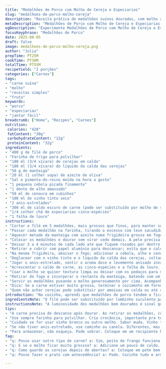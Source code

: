 ```yaml
---
title: "Medalhões de Porco com Molho de Cereja e Especiarias"
slug: "medalhoes-de-porco-molho-cereja"
description: "Receita prática de medalhões suínos dourados, com molho agridoce de cerejas, vinho tinto e toque de especiarias como anis-estrelado e cinco-espécies. Usa substituições que funcionam no dia a dia, como molho de soja no lugar do fundo de veado, e dicas para acertar ponto e textura do molho. Versátil, pode ser servido com arroz ou legumes no vapor e oferece sabor intenso com preparação simples."
metaDescription: "Medalhões de Porco com Molho de Cereja e Especiarias é uma receita deliciosa e prática que vai surpreender durante suas refeições."
ogDescription: "Experimente Medalhões de Porco com Molho de Cereja e Especiarias. Sabor intenso e fácil de preparar, perfeito para jantares especiais."
focusKeyphrase: "Medalhões de Porco"
date: 2025-08-05
draft: false
image: medalhoes-de-porco-molho-cereja.png
author: "Julia"
prepTime: PT25M
cookTime: PT30M
totalTime: PT55M
recipeYield: "2 porções"
categories: ["Carnes"]
tags:
- "carne suína"
- "molho"
- "receitas simples"
- "fruta"
keywords:
- "porco"
- "especiarias"
- "jantar fácil"
breadcrumb: ["Home", "Recipes", "Carnes"]
nutrition: 
 calories: "420"
 fatContent: "30g"
 carbohydrateContent: "12g"
 proteinContent: "32g"
ingredients:
- "400 g de filé de porco"
- "Farinha de trigo para polvilhar"
- "180 ml (3/4 xícara) de cerejas em calda"
- "180 ml (3/4 xícara) do líquido da calda das cerejas"
- "50 g de manteiga"
- "20 ml (1 colher sopa) de azeite de oliva"
- "Sal e pimenta-do-reino moída na hora a gosto"
- "1 pequena cebola picada finamente"
- "1 dente de alho amassado"
- "50 ml de cenoura em cubinhos"
- "100 ml de vinho tinto seco"
- "2 anis-estrelados"
- "300 ml de caldo escuro de carne (pode ser substituído por molho de soja diluído para um toque salgado diferente)"
- "1/4 colher chá de especiarias cinco-espécies"
- "1 folha de louro"
instructions:
- "Cortar o filé em 5 medalhões, mais grossos que finos, para manter suculência. Bater levemente com a mão para nivelar, mas sem amassar."
- "Passar cada medalhão na farinha, tirando o excesso com leve sacudida; isso ajuda a textura ficar crocante e cria aquela crostinha que segura o suco dentro."
- "Aquecer metade da manteiga com azeite numa frigideira grossa em fogo médio-alto; o óleo evita que a manteiga queime rápido."
- "Colocar os medalhões e dourar sem virar cedo demais. A pele precisa formar cor, escutar o chiar do contato com o metal quente dizendo que vai selar as proteínas."
- "Deixar 3 a 4 minutos de cada lado até que fiquem rosados por dentro; se cortar mais, seca na certa."
- "Retirar e cobrir com papel alumínio para descansar; evita que o calor intenso cozinhe tudo demais."
- "Na mesma frigideira, abaixar o fogo; adicionar a cebola, alho e cenoura para dar sabor fundo ao molho. Deixar murchar devagar, mexendo um pouco só para não queimar."
- "Deglacear com o vinho tinto e o líquido da calda das cerejas, soltando o que grudou na panela; essa limpeza é fundamental para aproveitar todos os sabores."
- "Jogar o anis-estrelado, sentir o aroma doce e levemente anisado invadir a cozinha enquanto o líquido reduz até quase secar, ficando mais espesso."
- "Acrescentar o caldo de carne, as cinco-espécies e a folha de louro. Aquecer até a mistura reduzir para cerca de um terço, concentrando sabor. Se usar molho de soja na gambiarra, cuidado com o sal; ajustar no final."
- "Coar o molho se quiser textura limpa ou deixar com os pedaços para mais rusticidade. Voltar para a frigideira, adicionar as cerejas e cozinhar por 1 a 2 minutos, até as frutas ficarem macias mas ainda firmes, soltando aroma doce e azedinho."
- "Retirar do fogo e incorporar o restante da manteiga, batendo com um batedor de arame para dar brilho e corpo ao molho. Testar sal e pimenta; às vezes o vinho pede um pouco mais de açúcar ou acidez, corrigir conforme gostos pessoais."
- "Servir os medalhões puxando o molho generosamente por cima. Acompanhamentos? Arroz branco soltinho ou legumes no vapor funcionam bem, equilibrando o molho intenso e a carne."
- "Dica: Se a carne estiver muito grossa, terminar o cozimento em forno pré-aquecido a 180ºC por 5 minutos depois de dourar; uma forma de garantir que não fique cru demais por dentro."
- "Quem não achar cerejas pode substituir por ameixas em calda ou até cranberry para outro perfil de sabor. Trocar o vinho por suco de uva integral pode ser um truque para quem não bebe álcool."
introduction: "Na cozinha, aprendi que medalhões de porco tendem a ficar secos se não rolar uma selagem rápida. O segredo é equilíbrio entre calor, tempo e descanso. O molho com cereja contrasta acidez com doçura, e as especiarias quentes dão um toque inesperado que surpreende no final. Já testei versões com vinho branco e shoyu, cada uma com seus méritos; no peito, o vinho tinto e o anis brilham mais. É receita pra dar sabor e técnica, não complexidade. Fácil de adaptar, pode virar coringa nos jantares ou almoço de fim de semana."
ingredientsNote: "O filé pode ser substituído por lombinho suculento para carnes mais magras, mas cuidado com tempo de cozimento. A farinha ajuda a crocância, não pule. Use manteiga de boa qualidade para sabor; azeite mantém a temperatura sem queimar. Cebola roxa pode substituir para sabor mais marcante. O cina-espécies contribui com notas de canela, cravo, e pimenta que casam excelente com o doce das cerejas. Sem fond de veau? Caldo caseiro de carne escura funciona, adaptar sal. No Brasil, cerejas em calda podem vir da importação; ameixas frescas dão toque brasileiro autentico."
instructionsNote: "A luminosidade dos medalhões bem dourados é sinal que a reação de Maillard rolou, essencial para sabor e textura. Não apresse esse passo. O desprendimento do fundo de panela com o vinho é chave pra concentrar aromas; mais líquido ali deixa molho aguado. O anis entra no momento certo, junto com outros temperos, para liberar aroma sem amargar. Quando incorpora a manteiga no final, o fogo deve estar desligado pra evitar que o molho fique oleoso. Experimentar sal e pimenta só no final para não errar o ponto. Deixar a carne descansar faz distribuir os sucos, essencial pra carne macia suculenta."
tips:
- "A carne precisa de descanso após dourar. Ao retirar os medalhões, cubra com papel alumínio. Assim, sucos se distribuem. Um alerta: pese na espessura. Medalhões muito grossos podem secar."
- "Use sempre farinha para polvilhar. Cria crocância, importante pra textura. Ao passar, não tenha pressa. O excesso deve ser sacudido. O ponto de crosta leva tempo. Sensação do cheiro e o barulho do chiado é o que você quer ouvir."
- "Cuidado se for usar vinho branco ou outro molho. Sabor muda. Vinho tinto realmente combina com cerejas. A acidez e doçura equilibram. Teste sempre. Pode ser que um tipo de vinho funcione melhor que outro na sua receita."
- "Se não tiver anis-estrelado, use cominho ou canela. Diferentes, mas interessantes. O gosto muda, mas não é ruim. Sobretudo se usar um pouco de açúcar no final. Salva sabor."
- "Para armazenar, não esqueça. Pode sobrar. Coloque em um recipiente hermético. Na geladeira, aguenta bem. Reaqueça gentilmente. Muito calor resseca. Um pouco de caldo pode ajudar."
faq:
- "q: Posso usar outro tipo de carne? a: Sim, peito de frango funciona. Tem que ajustar o tempo. Outro sabor mas dá pra fazer."
- "q: E se o molho ficar muito grossso? a: Adicione um pouco de caldo. Água também vale. Mistura bem e ajusta o sabor."
- "q: Como guardo as cerejas depois de abertas? a: Coloque em pote bem fechado. Na geladeira. Pode durar até uma semana. Mas consuma logo."
- "q: Posso fazer o prato com antecedência? a: Pode. Cozinhe tudo e armazene. Na hora de servir, esquente. Faz diferença nos sabores."

---
```

